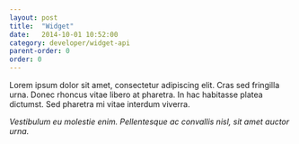 ```yaml
---
layout: post
title:  "Widget"
date:   2014-10-01 10:52:00
category: developer/widget-api
parent-order: 0
order: 0
---
```


Lorem ipsum dolor sit amet, consectetur adipiscing elit. Cras sed fringilla urna. Donec rhoncus vitae libero at pharetra. In hac habitasse platea dictumst. Sed pharetra mi vitae interdum viverra.

*Vestibulum eu molestie enim. Pellentesque ac convallis nisl, sit amet auctor urna.*



